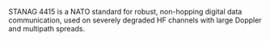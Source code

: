 STANAG 4415 is a NATO standard for robust, non-hopping digital data communication, used on severely degraded HF channels with large Doppler and multipath spreads.